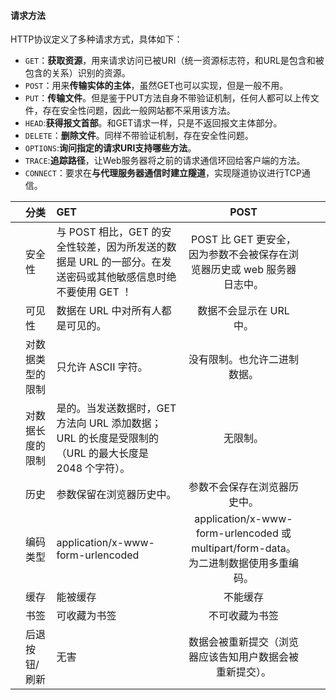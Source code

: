 #### 请求方法

HTTP协议定义了多种请求方式，具体如下：
- `GET`：**获取资源**，用来请求访问已被URI（统一资源标志符，和URL是包含和被包含的关系）识别的资源。
- `POST`：用来**传输实体的主体**，虽然GET也可以实现，但是一般不用。
- `PUT`：**传输文件**。但是鉴于PUT方法自身不带验证机制，任何人都可以上传文件，存在安全性问题，因此一般网站都不采用该方法。
- `HEAD`:**获得报文首部**。和GET请求一样，只是不返回报文主体部分。
- `DELETE`：**删除文件**。同样不带验证机制，存在安全性问题。
- `OPTIONS`:**询问指定的请求URI支持哪些方法**。
- `TRACE`:**追踪路径**，让Web服务器将之前的请求通信环回给客户端的方法。
- `CONNECT`：要求在**与代理服务器通信时建立隧道**，实现隧道协议进行TCP通信。





|     | 分类             | GET                                                                                                          |                                         POST                                         |     |     |
| --- |:---------------- |:------------------------------------------------------------------------------------------------------------ |:------------------------------------------------------------------------------------:| --- | --- |
|     | 安全性           | 与 POST 相比，GET 的安全性较差，因为所发送的数据是 URL 的一部分。在发送密码或其他敏感信息时绝不要使用 GET ！ |       POST 比 GET 更安全，因为参数不会被保存在浏览器历史或 web 服务器日志中。        |     |     |
|     | 可见性           | 数据在 URL 中对所有人都是可见的。                                                                            |                               数据不会显示在 URL 中。                                |     |     |
|     | 对数据类型的限制 | 只允许 ASCII 字符。                                                                                          |                             没有限制。也允许二进制数据。                             |     |     |
|     | 对数据长度的限制 | 是的。当发送数据时，GET 方法向 URL 添加数据；URL 的长度是受限制的（URL 的最大长度是 2048 个字符）。          |                                       无限制。                                       |     |     |
|     | 历史             | 参数保留在浏览器历史中。                                                                                     |                             参数不会保存在浏览器历史中。                             |     |     |
|     | 编码类型         | application/x-www-form-urlencoded                                                                            | application/x-www-form-urlencoded 或 multipart/form-data。为二进制数据使用多重编码。 |     |     |
|     | 缓存             | 能被缓存                                                                                                     |                                       不能缓存                                       |     |     |
|     | 书签             | 可收藏为书签                                                                                                 |                                    不可收藏为书签                                    |     |     |
|     | 后退按钮/刷新    | 无害                                                                                                         |               数据会被重新提交（浏览器应该告知用户数据会被重新提交）。               |     |     |